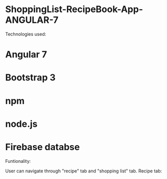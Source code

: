# ShoppingList-RecipeBook-App-ANGULAR-7

Technologies used:

# Angular 7
# Bootstrap 3
# npm
# node.js 
# Firebase databse 

Funtionality:

User can navigate through "recipe" tab and "shopping list" tab.
Recipe tab:

